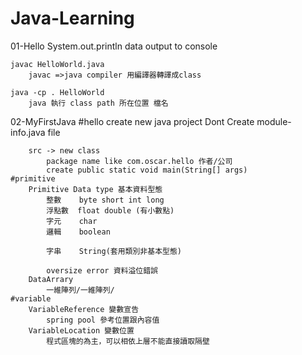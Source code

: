 # Java-Learning

01-Hello
    System.out.println
        data output to console

    javac HelloWorld.java
        javac =>java compiler 用編譯器轉譯成class

    java -cp . HelloWorld
        java 執行 class path 所在位置 檔名

02-MyFirstJava
    #hello
        create new java project
            Dont Create module-info.java file

        src -> new class
            package name like com.oscar.hello 作者/公司
            create public static void main(String[] args)
    #primitive
        Primitive Data type 基本資料型態
            整數    byte short int long
            浮點數  float double (有小數點)
            字元    char
            邏輯    boolean    

            字串    String(套用類別非基本型態)

            oversize error 資料溢位錯誤
        DataArrary
            一維陣列/一維陣列/
    #variable
        VariableReference 變數宣告
            spring pool 參考位置跟內容值
        VariableLocation 變數位置
            程式區塊的為主，可以相依上層不能直接讀取隔壁
